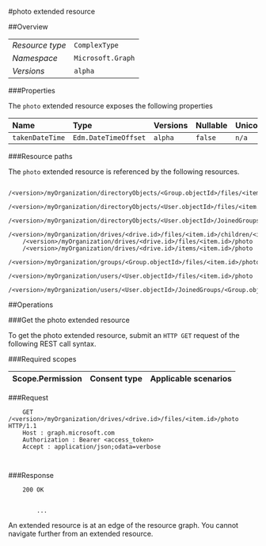 #photo extended resource

 



##Overview

|  |  | 
| :-- | :-- | 
| _Resource type_ | `ComplexType` | 
| _Namespace_ | `Microsoft.Graph` | 
| _Versions_ | `alpha` | 


###Properties

The `photo` extended resource exposes the following properties 

| Name | Type | Versions | Nullable | Unicode | Comments | 
| :-- | :-- | :-- | :-- | :-- | :-- | 
| `takenDateTime` | `Edm.DateTimeOffset` | `alpha` | `false` | `n/a` |  | 


###Resource paths

The `photo` extended resource is referenced by the following resources. 

```
	/<version>/myOrganization/directoryObjects/<Group.objectId>/files/<item.id>/photo
	/<version>/myOrganization/directoryObjects/<User.objectId>/files/<item.id>/photo
	/<version>/myOrganization/directoryObjects/<User.objectId>/JoinedGroups/<Group.objectId>/files/<item.id>/photo
	/<version>/myOrganization/drives/<drive.id>/files/<item.id>/children/<item.id>/photo
	/<version>/myOrganization/drives/<drive.id>/files/<item.id>/photo
	/<version>/myOrganization/drives/<drive.id>/items/<item.id>/photo
	/<version>/myOrganization/groups/<Group.objectId>/files/<item.id>/photo
	/<version>/myOrganization/users/<User.objectId>/files/<item.id>/photo
	/<version>/myOrganization/users/<User.objectId>/JoinedGroups/<Group.objectId>/files/<item.id>/photo
```



##Operations

###Get the photo extended resource

To get the photo extended resource, submit an `HTTP GET` request of the following REST call syntax. 

###Required scopes

| Scope.Permission | Consent type | Applicable scenarios | 
| :-- | :-- | :-- | 
###Request

```
	GET /<version>/myOrganization/drives/<drive.id>/files/<item.id>/photo HTTP/1.1
	Host : graph.microsoft.com
	Authorization : Bearer <access_token>
	Accept : application/json;odata=verbose
	
	
```

###Response

```
	200 OK
	
	
		...
```

An extended resource is at an edge of the resource graph. You cannot navigate further from an extended resource. 



<!-- {
"type": "#page.annotation",
"tocPath": "ComplexType/photo",
"section": "documentation"
} -->